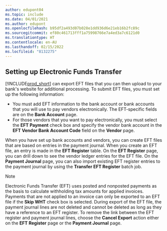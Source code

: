 ```yaml
---
author: edupont04
ms.topic: include
ms.date: 04/01/2021
ms.author: edupont
ms.openlocfilehash: b95df2a493d07b028e1dd936d6e21eb16b2fc89c
ms.sourcegitcommit: ef80c461713fff1a75998766e7a4ed3a7c6121d0
ms.translationtype: HT
ms.contentlocale: en-AU
ms.lasthandoff: 02/15/2022
ms.locfileid: "8132275"
---
```

## <a name="setting-up-electronic-funds-transfer"></a>Setting up Electronic Funds Transfer

[!INCLUDE[prod_short](../../../includes/prod_short.md)] can export EFT files that you can then upload to your bank's website for additional processing. To submit EFT files, you must set up the following information:  

* You must add EFT information to the bank account or bank accounts that you will use to pay vendors electronically. The EFT-specific fields are on the **Bank Account** page.  
* For those vendors that you want to pay electronically, you must select the **EFT Payment** check box and specify the vendor bank account in the **EFT Vendor Bank Account Code** field on the **Vendor** page.  

When you have set up bank accounts and vendors, you can create EFT files that are based on entries in the payment journal. When you create an EFT file, an entry is made in the **EFT Register** table. On the **EFT Register** page, you can drill down to see the vendor ledger entries for the EFT file. On the **Payment Journal** page, you can also import existing EFT register entries to the payment journal by using the **Transfer EFT Register** batch job.

> [!NOTE]  
> Electronic Funds Transfer (EFT) uses posted and nonposted payments as the basis to calculate withholding tax amounts for applied invoices. Payments that are not applied to an invoice can only be exported to an EFT file if the **Skip WHT** check box is selected. During export of the EFT file, the payment journal lines are not deleted and cannot be deleted as long as they have a reference to an EFT register. To remove the link between the EFT register and payment journal lines, choose the **Cancel Export** action either on the **EFT Register** page or the **Payment Journal** page.       
